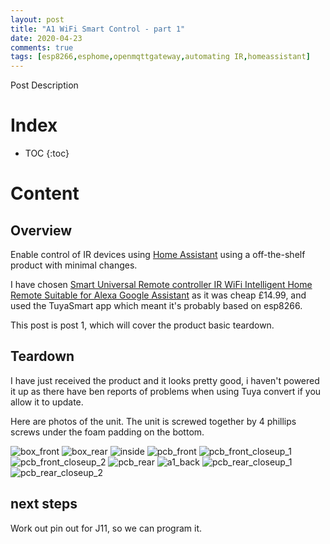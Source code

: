 ```yaml
---
layout: post
title: "A1 WiFi Smart Control - part 1"
date: 2020-04-23
comments: true
tags: [esp8266,esphome,openmqttgateway,automating IR,homeassistant]
---
```


Post Description

# Index

* TOC
{:toc}

# Content

## Overview

Enable control of IR devices using [Home Assistant] using a off-the-shelf product with minimal changes.

I have chosen [Smart Universal Remote controller IR WiFi Intelligent Home Remote Suitable for Alexa Google Assistant] as it was cheap £14.99, and used the TuyaSmart app which meant it's probably based on esp8266.

This post is post 1, which will cover the product basic teardown.

## Teardown

I have just received the product and it looks pretty good, i haven't powered it up as there have ben reports of problems when using Tuya convert if you allow it to update.

Here are photos of the unit. The unit is screwed together by 4 phillips screws under the foam padding on the bottom.

![box_front][1]
![box_rear][2]
![inside][3]
![pcb_front][4]
![pcb_front_closeup_1][5]
![pcb_front_closeup_2][6]
![pcb_rear][7]
![a1_back][8]
![pcb_rear_closeup_1][9]
![pcb_rear_closeup_2][10]

## next steps

Work out pin out for J11, so we can program it.

<!-- Images -->
[1]: /img/2020/04/23/box_front.jpg "box_front"
[2]: /img/2020/04/23/box_rear.jpg "box_rear"
[3]: /img/2020/04/23/inside.jpg "inside"
[4]: /img/2020/04/23/pcb_front.jpg "pcb_front"
[5]: /img/2020/04/23/pcb_front_closeup_1.jpg "pcb_front_closeup_1"
[6]: /img/2020/04/23/pcb_front_closeup_2.jpg "pcb_front_closeup_2"
[7]: /img/2020/04/23/pcb_rear.jpg "pcb_rear"
[8]: /img/2020/04/23/a1_back.jpg "a1_back"
[9]: /img/2020/04/23/pcb_rear_closeup_1.jpg "pcb_rear_closeup_1"
[10]: /img/2020/04/23/pcb_rear_closeup_2.jpg "pcb_rear_closeup_2"

<!-- Links -->
[Blog]: https://matthilton2005.github.io
[Home Assistant]: https://home-assistant.io
[Smart Universal Remote controller IR WiFi Intelligent Home Remote Suitable for Alexa Google Assistant]: https://www.amazon.co.uk/gp/product/B07T9KLWK3
